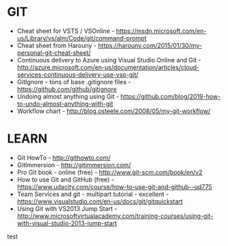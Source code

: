 # GIT 
* Cheat sheet for VSTS / VSOnline - https://msdn.microsoft.com/en-us/Library/vs/alm/Code/git/command-prompt
* Cheat sheet from Harouny - https://harouny.com/2015/01/30/my-personal-git-cheat-sheet/
* Continuous delivery to Azure using Visual Studio Online and Git - http://azure.microsoft.com/en-us/documentation/articles/cloud-services-continuous-delivery-use-vso-git/
* GitIgnore - tons of base .gitignore files - https://github.com/github/gitignore
* Undoing almost anything using Git - https://github.com/blog/2019-how-to-undo-almost-anything-with-git
* Workflow chart - http://blog.osteele.com/2008/05/my-git-workflow/

# LEARN
* Git HowTo - http://githowto.com/
* GitImmersion - http://gitimmersion.com/
* Pro Git book - online (free) - http://www.git-scm.com/book/en/v2
* How to use Git and GitHub (free) - https://www.udacity.com/course/how-to-use-git-and-github--ud775
* Team Services and git - multipart tutorial - excellent - https://www.visualstudio.com/en-us/docs/git/gitquickstart
* Using Git with VS2013 Jump Start - http://www.microsoftvirtualacademy.com/training-courses/using-git-with-visual-studio-2013-jump-start

test
